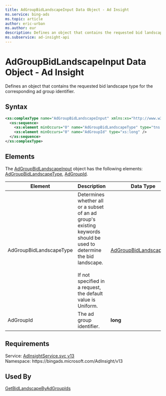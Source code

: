 ```yaml
---
title: AdGroupBidLandscapeInput Data Object - Ad Insight
ms.service: bing-ads
ms.topic: article
author: eric-urban
ms.author: eur
description: Defines an object that contains the requested bid landscape type for the corresponding ad group identifier.
ms.subservice: ad-insight-api
---
```

# AdGroupBidLandscapeInput Data Object - Ad Insight
Defines an object that contains the requested bid landscape type for the corresponding ad group identifier.

## Syntax
```xml
<xs:complexType name="AdGroupBidLandscapeInput" xmlns:xs="http://www.w3.org/2001/XMLSchema">
  <xs:sequence>
    <xs:element minOccurs="0" name="AdGroupBidLandscapeType" type="tns:AdGroupBidLandscapeType" />
    <xs:element minOccurs="0" name="AdGroupId" type="xs:long" />
  </xs:sequence>
</xs:complexType>
```

## <a name="elements"></a>Elements

The [AdGroupBidLandscapeInput](adgroupbidlandscapeinput.md) object has the following elements: [AdGroupBidLandscapeType](#adgroupbidlandscapetype), [AdGroupId](#adgroupid).

|Element|Description|Data Type|
|-----------|---------------|-------------|
|<a name="adgroupbidlandscapetype"></a>AdGroupBidLandscapeType|Determines whether all or a subset of an ad group's existing keywords should be used to determine the bid landscape.<br/><br/>If not specified in a request, the default value is Uniform.|[AdGroupBidLandscapeType](adgroupbidlandscapetype.md)|
|<a name="adgroupid"></a>AdGroupId|The ad group identifier.|**long**|

## Requirements
Service: [AdInsightService.svc v13](https://adinsight.api.bingads.microsoft.com/Api/Advertiser/AdInsight/v13/AdInsightService.svc)  
Namespace: https\://bingads.microsoft.com/AdInsight/v13  

## Used By
[GetBidLandscapeByAdGroupIds](getbidlandscapebyadgroupids.md)  
